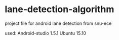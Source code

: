 # lane-detection-algorithm
project file for android lane detection
from snu-ece

used:
Android-studio 1.5.1
Ubuntu 15.10
